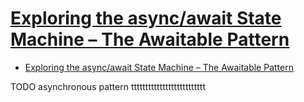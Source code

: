 # [Exploring the async/await State Machine – The Awaitable Pattern](https://vkontech.com/exploring-the-async-await-state-machine-the-awaitable-pattern/)

- [Exploring the async/await State Machine – The Awaitable Pattern](#exploring-the-asyncawait-state-machine--the-awaitable-pattern)


















TODO asynchronous pattern tttttttttttttttttttttttttt